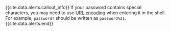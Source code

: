 {{site.data.alerts.callout_info}}
If your password contains special characters, you may need to use [URL encoding](https://www.w3schools.com/tags/ref_urlencode.ASP) when entering it in the shell. For example, `password!` should be written as `password%21`.
{{site.data.alerts.end}}
